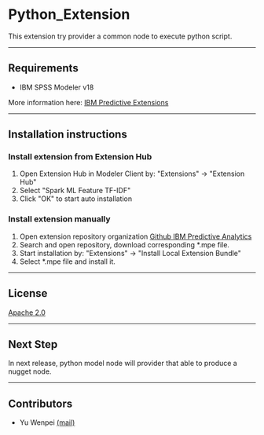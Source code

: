 # Python_Extension

This extension try provider a common node to execute python script.

---
Requirements
----
- IBM SPSS Modeler v18

More information here: [IBM Predictive Extensions](https://developer.ibm.com/predictiveanalytics/downloads/)

---
Installation instructions
----

### Install extension from Extension Hub
1. Open Extension Hub in Modeler Client by: "Extensions" -> "Extension Hub"
2. Select "Spark ML Feature TF-IDF"
3. Click "OK" to start auto installation

### Install extension manually
1. Open extension repository organization [Github IBM Predictive Analytics](https://github.com/IBMPredictiveAnalytics)
2. Search and open repository, download corresponding *.mpe file.
3. Start installation by: "Extensions" -> "Install Local Extension Bundle"
4. Select *.mpe file and install it.

---
License
----

[Apache 2.0](http://www.apache.org/licenses/LICENSE-2.0.html)

----
Next Step
----
In next release, python model node will provider that able to produce a nugget node.

----
Contributors
----
 - Yu Wenpei [(mail)](yuwenp@cn.ibm.com)

